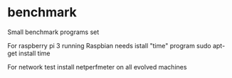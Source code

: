 # benchmark
Small benchmark programs set

For raspberry pi 3 running Raspbian needs istall "time" program
sudo apt-get install time

For network test install netperfmeter on all evolved machines
